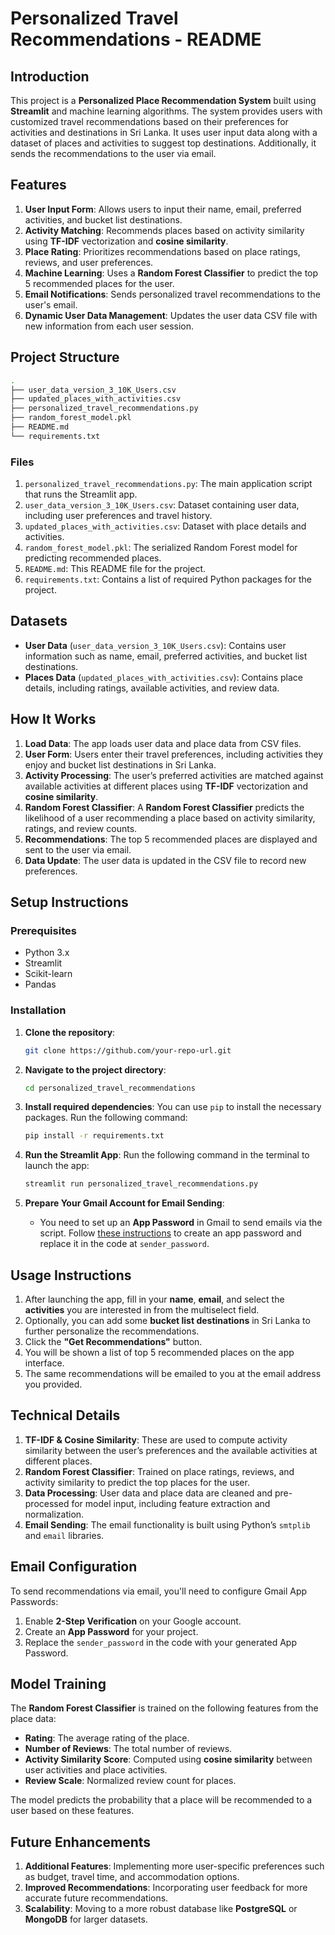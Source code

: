 # Personalized Travel Recommendations - README

## Introduction

This project is a **Personalized Place Recommendation System** built using **Streamlit** and machine learning algorithms. The system provides users with customized travel recommendations based on their preferences for activities and destinations in Sri Lanka. It uses user input data along with a dataset of places and activities to suggest top destinations. Additionally, it sends the recommendations to the user via email.

## Features
1. **User Input Form**: Allows users to input their name, email, preferred activities, and bucket list destinations.
2. **Activity Matching**: Recommends places based on activity similarity using **TF-IDF** vectorization and **cosine similarity**.
3. **Place Rating**: Prioritizes recommendations based on place ratings, reviews, and user preferences.
4. **Machine Learning**: Uses a **Random Forest Classifier** to predict the top 5 recommended places for the user.
5. **Email Notifications**: Sends personalized travel recommendations to the user's email.
6. **Dynamic User Data Management**: Updates the user data CSV file with new information from each user session.

## Project Structure

```bash
.
├── user_data_version_3_10K_Users.csv
├── updated_places_with_activities.csv
├── personalized_travel_recommendations.py
├── random_forest_model.pkl
├── README.md
└── requirements.txt
```

### Files
1. `personalized_travel_recommendations.py`: The main application script that runs the Streamlit app.
2. `user_data_version_3_10K_Users.csv`: Dataset containing user data, including user preferences and travel history.
3. `updated_places_with_activities.csv`: Dataset with place details and activities.
4. `random_forest_model.pkl`: The serialized Random Forest model for predicting recommended places.
5. `README.md`: This README file for the project.
6. `requirements.txt`: Contains a list of required Python packages for the project.

## Datasets
- **User Data** (`user_data_version_3_10K_Users.csv`): Contains user information such as name, email, preferred activities, and bucket list destinations.
- **Places Data** (`updated_places_with_activities.csv`): Contains place details, including ratings, available activities, and review data.

## How It Works

1. **Load Data**: The app loads user data and place data from CSV files.
2. **User Form**: Users enter their travel preferences, including activities they enjoy and bucket list destinations in Sri Lanka.
3. **Activity Processing**: The user’s preferred activities are matched against available activities at different places using **TF-IDF** vectorization and **cosine similarity**.
4. **Random Forest Classifier**: A **Random Forest Classifier** predicts the likelihood of a user recommending a place based on activity similarity, ratings, and review counts.
5. **Recommendations**: The top 5 recommended places are displayed and sent to the user via email.
6. **Data Update**: The user data is updated in the CSV file to record new preferences.

## Setup Instructions

### Prerequisites

- Python 3.x
- Streamlit
- Scikit-learn
- Pandas

### Installation

1. **Clone the repository**:
    ```bash
    git clone https://github.com/your-repo-url.git
    ```

2. **Navigate to the project directory**:
    ```bash
    cd personalized_travel_recommendations
    ```

3. **Install required dependencies**:
    You can use `pip` to install the necessary packages. Run the following command:
    ```bash
    pip install -r requirements.txt
    ```

4. **Run the Streamlit App**:
    Run the following command in the terminal to launch the app:
    ```bash
    streamlit run personalized_travel_recommendations.py
    ```

5. **Prepare Your Gmail Account for Email Sending**:
    - You need to set up an **App Password** in Gmail to send emails via the script. Follow [these instructions](https://support.google.com/accounts/answer/185833?hl=en) to create an app password and replace it in the code at `sender_password`.

## Usage Instructions

1. After launching the app, fill in your **name**, **email**, and select the **activities** you are interested in from the multiselect field.
2. Optionally, you can add some **bucket list destinations** in Sri Lanka to further personalize the recommendations.
3. Click the **"Get Recommendations"** button.
4. You will be shown a list of top 5 recommended places on the app interface.
5. The same recommendations will be emailed to you at the email address you provided.

## Technical Details

1. **TF-IDF & Cosine Similarity**: These are used to compute activity similarity between the user’s preferences and the available activities at different places.
2. **Random Forest Classifier**: Trained on place ratings, reviews, and activity similarity to predict the top places for the user.
3. **Data Processing**: User data and place data are cleaned and pre-processed for model input, including feature extraction and normalization.
4. **Email Sending**: The email functionality is built using Python’s `smtplib` and `email` libraries.

## Email Configuration

To send recommendations via email, you'll need to configure Gmail App Passwords:

1. Enable **2-Step Verification** on your Google account.
2. Create an **App Password** for your project.
3. Replace the `sender_password` in the code with your generated App Password.

## Model Training

The **Random Forest Classifier** is trained on the following features from the place data:
- **Rating**: The average rating of the place.
- **Number of Reviews**: The total number of reviews.
- **Activity Similarity Score**: Computed using **cosine similarity** between user activities and place activities.
- **Review Scale**: Normalized review count for places.

The model predicts the probability that a place will be recommended to a user based on these features.

## Future Enhancements

1. **Additional Features**: Implementing more user-specific preferences such as budget, travel time, and accommodation options.
2. **Improved Recommendations**: Incorporating user feedback for more accurate future recommendations.
3. **Scalability**: Moving to a more robust database like **PostgreSQL** or **MongoDB** for larger datasets.


